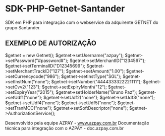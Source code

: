 # SDK-PHP-Getnet-Santander
SDK em PHP para integração com o webservice da adquirente GETNET do grupo Santander.

## EXEMPLO DE AUTORIZAÇÃO
$getnet = new Getnet();
$getnet->setUsername("azpay");
$getnet->setPassword("#password#");
$getnet->setMerchantID("1234567");
$getnet->setTerminalID("D12345699");
$getnet->setMerchantTrackID("127");
$getnet->setAmount("1.00");
$getnet->setCurrencycode("986");
$getnet->setInstType("SGL");
$getnet->setInstNum("none");
$getnet->setNumber("4444333322221111");
$getnet->setCvv2("123");
$getnet->setExpiryMonth("12");
$getnet->setExpiryYear("2015");
$getnet->setHolderName("Bruno Paz");
$getnet->setUdf1("none");
$getnet->setUdf2("none");
$getnet->setUdf3("none");
$getnet->setUdf4("none");
$getnet->setUdf5("none");
$getnet->setTranMCC("none");
$getnet->setSoftDescriptor("none");
$getnet->AuthorizationService();



Desenvolvido pela equipe AZPAY - www.azpay.com.br
Documentação técnica para integração com o AZPAY - doc.azpay.com.br
